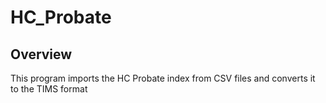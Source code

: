 HC_Probate
===========

Overview
--------

This program imports the HC Probate index from CSV files and converts it to
the TIMS format